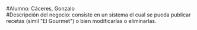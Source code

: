 #Alumno: Cáceres, Gonzalo	
#Descripción del negocio: consiste en un sistema el cual se pueda publicar recetas (símil "El Gourmet") o bien modificarlas o eliminarlas. 
